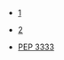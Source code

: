 - [1](http://www.taodudu.cc/news/show-5485384.html?action=onClick)
- [2](https://juejin.cn/post/6844903678952865806)

- [PEP 3333](https://peps.python.org/pep-3333/)